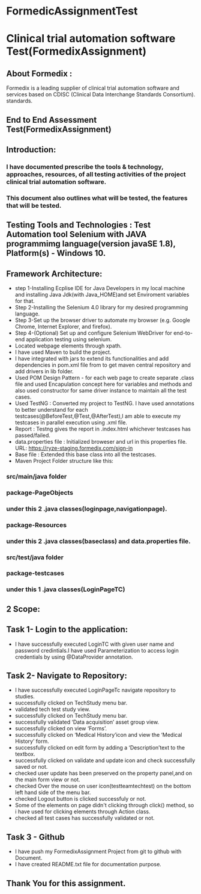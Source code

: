 # FormedicAssignmentTest
# Clinical trial automation software Test(FormedixAssignment)

## About Formedix :
   Formedix is a leading supplier of clinical trial automation software and services based on CDISC (Clinical Data Interchange Standards Consortium). standards.

## End to End Assessment Test(FormedixAssignment)

## Introduction:

### I have documented prescribe the tools & technology, approaches, resources, of all testing activities of the project clinical trial automation software.
### This document also outlines what will be tested, the features that will be tested. 

## Testing Tools and Technologies : Test Automation tool Selenium with JAVA programmimg language(version javaSE 1.8), Platform(s) - Windows 10.
   
##  Framework Architecture:
   * step 1-Installing Ecplise IDE for Java Developers in my local machine and installing Java Jdk(with Java_HOME)and set Enviroment variables for that.
   * Step 2-Installing the Selenium 4.0 library for my desired programming language.
   * Step 3-Set up the browser driver to automate my browser (e.g.  Google Chrome, Internet Explorer, and firefox).
   * Step 4-(Optional) Set up and configure Selenium WebDriver for end-to-end application testing using selenium. 
   * Located webpage elements through xpath.
   * I have used Maven to build the project.
   * I have integrated with jars to extend its functionalities and add dependencies in pom.xml file from to get maven central repository and add drivers in lib folder.
   * Used POM Design Pattern - for each web page to create separate .class file and used Encapulation concept here for variables and methods and also used constructor for same driver instance to maintain all the test cases.
   * Used TestNG : Converted my project to TestNG. I have used annotations to better understand for each testcases(@BeforeTest,@Test,@AfterTest),I am able to execute my testcases in parallel execution using .xml file.
   * Report : Testng gives the report in .index.html whichever testcases has passed/failed.
   * data.properties file : Initialized broweser and url in this properties file.
     URL: https://ryze-staging.formedix.com/sign-in
   * Base file : Extended this base class into all the testcases. 
   * Maven Project Folder structure like this:
 ###    src/main/java folder
 ###    package-PageObjects
 ###    under this 2 .java classes(loginpage,navigationpage).
 ###    package-Resources
 ###    under this 2 .java classes(baseclass) and data.properties file.
 ###    src/test/java folder
 ###    package-testcases
 ###    under this 1 .java classes(LoginPageTC)
     
## 2 Scope:
## Task 1- Login to the application:
* I have successfully executed LoginTC with given user name and password credintials.I have used Parameterization to access login credentials by using @DataProvider annotation.

## Task 2- Navigate to Repository:

* I have successfully executed LoginPageTc navigate repository to studies.
* successfully clicked on TechStudy menu bar. 
* validated tech test study view.
* successfully clicked on TechStudy menu bar.
* successfully validated ‘Data acquisition’ asset group view.
* successfully clicked on view ‘Forms’.
* successfully clicked on ‘Medical History’icon and view the ‘Medical History’ form.
* successfully clicked on edit form by adding a ‘Description’text to the textbox.
* successfully clicked on validate and update icon and check successfully saved or not.
* checked user update has been preserved on the property panel,and on the main form view or not.
* checked Over the mouse on user icon(testteamtechtest) on the bottom left hand side of the menu bar.
* checked Logout button is clicked successfuly or not.  
* Some of the elements on page didn't clicking through click() method, so i have used for clicking elements through Action class.
* checked all test cases has successfully validated or not.

## Task 3 - Github
* I have push my FormedixAssignment Project from git to github with Document.
* I have created README.txt file for documentation purpose.
   


## Thank You for this assignment.
